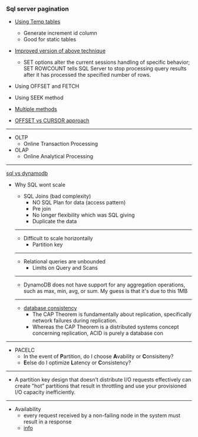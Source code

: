 ### Sql server pagination
* [Using Temp tables](https://web.archive.org/web/20211029044104/https://www.4guysfromrolla.com/webtech/062899-1.shtml)
  * Generate increment id column
  * Good for static tables
* [Improved version of above technique](https://web.archive.org/web/20211020131201/https://www.4guysfromrolla.com/webtech/042606-1.shtml)
  * SET options alter the current sessions handling of specific behavior; SET ROWCOUNT tells SQL Server to stop processing query results after it has processed the specified number of rows.
  
* Using OFFSET and FETCH
* Using SEEK method
* [Multiple methods](https://www.codeproject.com/Articles/6936/Paging-of-Large-Resultsets-in-ASP-NET)
* [OFFSET vs CURSOR approach](https://dev.to/appwrite/this-is-why-you-should-use-cursor-pagination-4nh5)
________

* OLTP
  * Online Transaction Processing
* OLAP
  * Online Analytical Processing

_____
[sql vs dynamodb](https://www.alexdebrie.com/posts/dynamodb-no-bad-queries/)
* Why SQL wont scale
  * SQL Joins (bad complexity)
    * NO SQL Plan for data (access pattern)
    * Pre join
    * No longer flexibility which was SQL giving
    * Duplicate the data
  ____

  * Difficult to scale horizontally
    * Partition key
  _____
  * Relational queries are unbounded
    * Limits on Query and Scans
  ______
  * DynamoDB does not have support for any aggregation operations, such as max, min, avg, or sum. My guess is that it's due to this 1MB
  _____
  * [database consistency](https://www.alexdebrie.com/posts/database-consistency/)
    * The CAP Theorem is fundamentally about replication, specifically network failures during replication.
    * Whereas the CAP Theorem is a distributed systems concept concerning replication, ACID is purely a database con
_____
* PACELC 
  * In the event of **P**artition, do I choose **A**vability or **C**onsisiteny?
  * **E**else do I optimize **L**atency or **C**onsistency?
_____
* A partition key design that doesn't distribute I/O requests effectively can create "hot" partitions that result in throttling and use your provisioned I/O capacity inefficiently.
____
* Availability
  * every request received by a non-failing node in the system must result in a response
  * [info](https://brooker.co.za/blog/2018/02/25/availability-liveness.html)